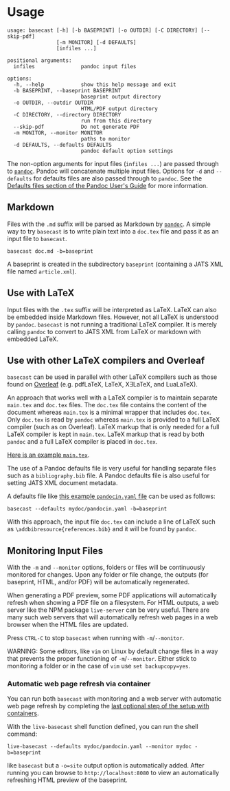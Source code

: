 # Usage

```
usage: basecast [-h] [-b BASEPRINT] [-o OUTDIR] [-C DIRECTORY] [--skip-pdf]
                [-m MONITOR] [-d DEFAULTS]
                [infiles ...]

positional arguments:
  infiles               pandoc input files

options:
  -h, --help            show this help message and exit
  -b BASEPRINT, --baseprint BASEPRINT
                        baseprint output directory
  -o OUTDIR, --outdir OUTDIR
                        HTML/PDF output directory
  -C DIRECTORY, --directory DIRECTORY
                        run from this directory
  --skip-pdf            Do not generate PDF
  -m MONITOR, --monitor MONITOR
                        paths to monitor
  -d DEFAULTS, --defaults DEFAULTS
                        pandoc default option settings
```

The non-option arguments for input files (`infiles ...`) are passed through to
 [`pandoc`](https://pandoc.org).
Pandoc will concatenate multiple input files.
Options for `-d` and `--defaults` for defaults files are also passed through to `pandoc`.
See the [Defaults files section of the Pandoc User's
 Guide](https://pandoc.org/MANUAL.html#defaults-files) for more information.


## Markdown

Files with the `.md` suffix will be parsed as Markdown by [`pandoc`](https://pandoc.org).
A simple way to try `basecast` is to write plain text into a `doc.tex` file and pass it
 as an input file to `basecast`.

```
basecast doc.md -b=baseprint
```

A baseprint is created in the subdirectory `baseprint` (containing a JATS XML file named `article.xml`).


## Use with LaTeX

Input files with the `.tex` suffix will be interpreted as LaTeX.
LaTeX can also be embedded inside Markdown files.
However, not all LaTeX is understood by `pandoc`. `basecast` is not
running a traditional LaTeX compiler. It is merely calling `pandoc`
to convert to JATS XML from LaTeX or markdown with embedded LaTeX.


## Use with other LaTeX compilers and Overleaf

`basecast` can be used in parallel with other LaTeX compilers such as those found on
[Overleaf](https://www.overleaf.com/) (e.g. pdfLaTeX, LaTeX, XƎLaTeX, and LuaLaTeX).

An approach that works well with a LaTeX compiler
is to maintain separate `main.tex` and `doc.tex` files.
The `doc.tex` file contains the content of the document whereas `main.tex`
is a minimal wrapper that includes `doc.tex`.
Only `doc.tex` is read by `pandoc`
whereas `main.tex` is provided to a full LaTeX compiler (such as on Overleaf).
LaTeX markup that is only needed for a full LaTeX compiler is kept in `main.tex`.
LaTeX markup that is read by both `pandoc` and a full LaTeX compiler is placed in
`doc.tex`.

[Here is an example `main.tex`](examples/main.tex).

The use of a Pandoc defaults file is very useful for handling
separate files such as a `bibliography.bib` file. A Pandoc defaults
file is also useful for setting JATS XML document metadata.

A defaults file like [this example `pandocin.yaml` file](examples/pandocin.yaml) can be used as follows:

```
basecast --defaults mydoc/pandocin.yaml -b=baseprint
```

With this approach, the input file `doc.tex` can include a line of LaTeX such as
`\addbibresource{references.bib}` and it will be found by `pandoc`.


## Monitoring Input Files

With the `-m` and `--monitor` options, folders or files will be continuously monitored
for changes. Upon any folder or file change, the outputs (for baseprint, HTML, and/or
PDF) will be automatically regenerated.

When generating a PDF preview, some PDF applications will automatically refresh when
showing a PDF file on a filesystem.
For HTML outputs, a web server like the NPM package `live-server` can be very useful.
There are many such web servers that will automatically refresh web pages in a web
browser when the HTML files are updated.

Press `CTRL-C` to stop `basecast` when running with `-m`/`--monitor`.

WARNING: Some editors, like `vim` on Linux by default change files in a way that
prevents the proper functioning of `-m`/`--monitor`. Either stick to monitoring a folder
or in the case of `vim` use `set backupcopy=yes`.


### Automatic web page refresh via container

You can run both `basecast` with monitoring and a web server with automatic web page refresh
by completing the [last optional step of the setup with
containers](containers.md#step-four-optional).

With the `live-basecast` shell function defined, you can run the shell command:

```
live-basecast --defaults mydoc/pandocin.yaml --monitor mydoc -b=baseprint
```

like `basecast` but a `-o=site` output option is automatically added.
After running you can browse to `http://localhost:8080` to view an automatically
refreshing HTML preview of the baseprint.

